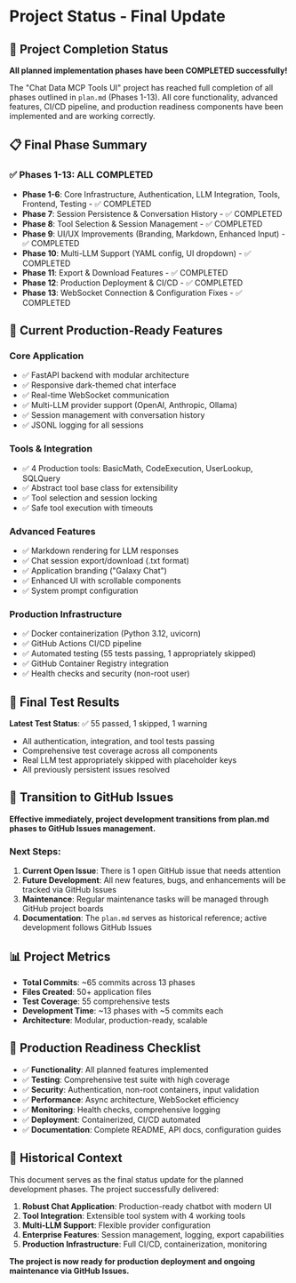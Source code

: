 # Project Status - Final Update

## 🎉 Project Completion Status

**All planned implementation phases have been COMPLETED successfully!**

The "Chat Data MCP Tools UI" project has reached full completion of all phases outlined in `plan.md` (Phases 1-13). All core functionality, advanced features, CI/CD pipeline, and production readiness components have been implemented and are working correctly.

## 📋 Final Phase Summary

### ✅ Phases 1-13: ALL COMPLETED
- **Phase 1-6**: Core Infrastructure, Authentication, LLM Integration, Tools, Frontend, Testing - ✅ COMPLETED
- **Phase 7**: Session Persistence & Conversation History - ✅ COMPLETED
- **Phase 8**: Tool Selection & Session Management - ✅ COMPLETED  
- **Phase 9**: UI/UX Improvements (Branding, Markdown, Enhanced Input) - ✅ COMPLETED
- **Phase 10**: Multi-LLM Support (YAML config, UI dropdown) - ✅ COMPLETED
- **Phase 11**: Export & Download Features - ✅ COMPLETED
- **Phase 12**: Production Deployment & CI/CD - ✅ COMPLETED
- **Phase 13**: WebSocket Connection & Configuration Fixes - ✅ COMPLETED

## 🔧 Current Production-Ready Features

### Core Application
- ✅ FastAPI backend with modular architecture
- ✅ Responsive dark-themed chat interface  
- ✅ Real-time WebSocket communication
- ✅ Multi-LLM provider support (OpenAI, Anthropic, Ollama)
- ✅ Session management with conversation history
- ✅ JSONL logging for all sessions

### Tools & Integration
- ✅ 4 Production tools: BasicMath, CodeExecution, UserLookup, SQLQuery
- ✅ Abstract tool base class for extensibility
- ✅ Tool selection and session locking
- ✅ Safe tool execution with timeouts

### Advanced Features  
- ✅ Markdown rendering for LLM responses
- ✅ Chat session export/download (.txt format)
- ✅ Application branding ("Galaxy Chat")
- ✅ Enhanced UI with scrollable components
- ✅ System prompt configuration

### Production Infrastructure
- ✅ Docker containerization (Python 3.12, uvicorn)
- ✅ GitHub Actions CI/CD pipeline
- ✅ Automated testing (55 tests passing, 1 appropriately skipped)
- ✅ GitHub Container Registry integration
- ✅ Health checks and security (non-root user)

## 🧪 Final Test Results

**Latest Test Status**: ✅ 55 passed, 1 skipped, 1 warning
- All authentication, integration, and tool tests passing
- Comprehensive test coverage across all components
- Real LLM test appropriately skipped with placeholder keys
- All previously persistent issues resolved

## 🚀 Transition to GitHub Issues

**Effective immediately, project development transitions from plan.md phases to GitHub Issues management.**

### Next Steps:
1. **Current Open Issue**: There is 1 open GitHub issue that needs attention
2. **Future Development**: All new features, bugs, and enhancements will be tracked via GitHub Issues
3. **Maintenance**: Regular maintenance tasks will be managed through GitHub project boards
4. **Documentation**: The `plan.md` serves as historical reference; active development follows GitHub Issues

## 📊 Project Metrics

- **Total Commits**: ~65 commits across 13 phases
- **Files Created**: 50+ application files
- **Test Coverage**: 55 comprehensive tests
- **Development Time**: ~13 phases with ~5 commits each
- **Architecture**: Modular, production-ready, scalable

## 🎯 Production Readiness Checklist

- ✅ **Functionality**: All planned features implemented
- ✅ **Testing**: Comprehensive test suite with high coverage  
- ✅ **Security**: Authentication, non-root containers, input validation
- ✅ **Performance**: Async architecture, WebSocket efficiency
- ✅ **Monitoring**: Health checks, comprehensive logging
- ✅ **Deployment**: Containerized, CI/CD automated
- ✅ **Documentation**: Complete README, API docs, configuration guides

## 📝 Historical Context

This document serves as the final status update for the planned development phases. The project successfully delivered:

1. **Robust Chat Application**: Production-ready chatbot with modern UI
2. **Tool Integration**: Extensible tool system with 4 working tools  
3. **Multi-LLM Support**: Flexible provider configuration
4. **Enterprise Features**: Session management, logging, export capabilities
5. **Production Infrastructure**: Full CI/CD, containerization, monitoring

**The project is now ready for production deployment and ongoing maintenance via GitHub Issues.**